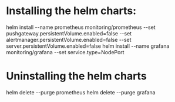 
# Installing the helm charts:


helm install --name prometheus monitoring/prometheus --set pushgateway.persistentVolume.enabled=false --set alertmanager.persistentVolume.enabled=false --set server.persistentVolume.enabled=false
helm install --name grafana monitoring/grafana  --set service.type=NodePort

# Uninstalling the helm charts
helm delete --purge prometheus
helm delete --purge grafana
